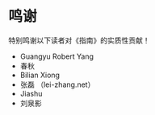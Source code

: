 # **鸣谢**

特别鸣谢以下读者对《指南》的实质性贡献！

- Guangyu Robert Yang
- 春秋
- Bilian Xiong
- 张磊 （lei-zhang.net）
- Jiashu
- 刘泉影